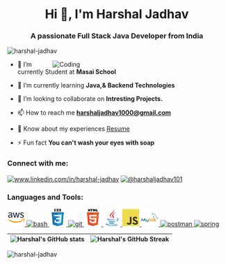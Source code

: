 <h1 align="center">Hi 👋, I'm Harshal Jadhav</h1>
<h3 align="center">A passionate Full Stack Java Developer from India</h3>


<p align="left"> <img src="https://komarev.com/ghpvc/?username=harshal-jadhav&label=Profile%20views&color=0e75b6&style=flat" alt="harshal-jadhav" /> </p>
<img align="right" alt="Coding" width="400" src="https://cdn.dribbble.com/users/1162077/screenshots/3848914/programmer.gif">

- 🔭 I’m currently Student at ****Masai School****

- 🌱 I’m currently learning **Java,& Backend Technologies**

- 👯 I’m looking to collaborate on **Intresting Projects.**

- 📫 How to reach me **harshaljadhav1000@gmail.com**

- 📄 Know about my experiences [Resume](https://drive.google.com/file/d/1bQJfOs7pyOy1T3sBEVRlAXDk5RyPHOq-/view?usp=sharing)

- ⚡ Fun fact **You can't wash your eyes with soap**

<h3 align="left">Connect with me:</h3>
<p align="left">
<a href="https://linkedin.com/in/www.linkedin.com/in/harshal-jadhav" target="blank"><img align="center" src="https://raw.githubusercontent.com/rahuldkjain/github-profile-readme-generator/master/src/images/icons/Social/linked-in-alt.svg" alt="www.linkedin.com/in/harshal-jadhav" height="30" width="40" /></a>
<a href="https://www.hackerrank.com/@harshaljadhav101" target="blank"><img align="center" src="https://raw.githubusercontent.com/rahuldkjain/github-profile-readme-generator/master/src/images/icons/Social/hackerrank.svg" alt="@harshaljadhav101" height="30" width="40" /></a>
</p>

<h3 align="left">Languages and Tools:</h3>
<p align="left"> <a href="https://aws.amazon.com" target="_blank" rel="noreferrer"> <img src="https://raw.githubusercontent.com/devicons/devicon/master/icons/amazonwebservices/amazonwebservices-original-wordmark.svg" alt="aws" width="40" height="40"/> </a> <a href="https://www.gnu.org/software/bash/" target="_blank" rel="noreferrer"> <img src="https://www.vectorlogo.zone/logos/gnu_bash/gnu_bash-icon.svg" alt="bash" width="40" height="40"/> </a> <a href="https://www.w3schools.com/css/" target="_blank" rel="noreferrer"> <img src="https://raw.githubusercontent.com/devicons/devicon/master/icons/css3/css3-original-wordmark.svg" alt="css3" width="40" height="40"/> </a> <a href="https://git-scm.com/" target="_blank" rel="noreferrer"> <img src="https://www.vectorlogo.zone/logos/git-scm/git-scm-icon.svg" alt="git" width="40" height="40"/> </a> <a href="https://www.w3.org/html/" target="_blank" rel="noreferrer"> <img src="https://raw.githubusercontent.com/devicons/devicon/master/icons/html5/html5-original-wordmark.svg" alt="html5" width="40" height="40"/> </a> <a href="https://www.java.com" target="_blank" rel="noreferrer"> <img src="https://raw.githubusercontent.com/devicons/devicon/master/icons/java/java-original.svg" alt="java" width="40" height="40"/> </a> <a href="https://developer.mozilla.org/en-US/docs/Web/JavaScript" target="_blank" rel="noreferrer"> <img src="https://raw.githubusercontent.com/devicons/devicon/master/icons/javascript/javascript-original.svg" alt="javascript" width="40" height="40"/> </a> <a href="https://www.mysql.com/" target="_blank" rel="noreferrer"> <img src="https://raw.githubusercontent.com/devicons/devicon/master/icons/mysql/mysql-original-wordmark.svg" alt="mysql" width="40" height="40"/> </a> <a href="https://postman.com" target="_blank" rel="noreferrer"> <img src="https://www.vectorlogo.zone/logos/getpostman/getpostman-icon.svg" alt="postman" width="40" height="40"/> </a> <a href="https://spring.io/" target="_blank" rel="noreferrer"> <img src="https://www.vectorlogo.zone/logos/springio/springio-icon.svg" alt="spring" width="40" height="40"/> </a> </p>



| ![Harshal's GitHub stats](https://github-readme-stats.vercel.app/api?username=Harshal-Jadhav&show_icons=true&theme=city_lights) | ![Harshal's GitHub Streak](https://github-readme-streak-stats.herokuapp.com/?user=Harshal-Jadhav&theme=city-lights) |
| :---: | :---: |

<p><img align="left" src="https://github-readme-stats.vercel.app/api/top-langs?username=harshal-jadhav&show_icons=true&locale=en&layout=compact&theme=city-lights" alt="harshal-jadhav" /></p>
